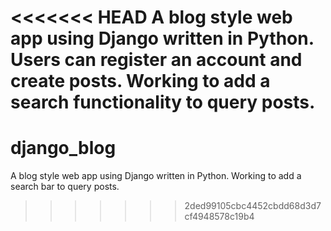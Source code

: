 <<<<<<< HEAD
A blog style web app using Django written in Python. Users can register an account and create posts. Working to add a search functionality to query posts.
=======
# django_blog
A blog style web app using Django written in Python. Working to add a search bar to query posts.
>>>>>>> 2ded99105cbc4452cbdd68d3d7cf4948578c19b4
